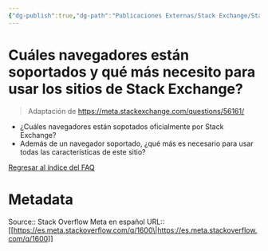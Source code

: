 ```yaml
---
{"dg-publish":true,"dg-path":"Publicaciones Externas/Stack Exchange/Stack Overflow en español/Stack Overflow en español Meta/es.meta.stackoverflow.com-1600.md","permalink":"/publicaciones-externas/stack-exchange/stack-overflow-en-espanol/stack-overflow-en-espanol-meta/es-meta-stackoverflow-com-1600/","title":"Cuáles navegadores están soportados y qué más necesito para usar los sitios de Stack Exchange?","hide":true,"noteIcon":"default","created":"2024-04-03T12:49:10.373-06:00","updated":"2024-04-05T16:44:00.161-06:00"}
---
```


# Cuáles navegadores están soportados y qué más necesito para usar los sitios de Stack Exchange?

> Adaptación de https://meta.stackexchange.com/questions/56161/ <!-- which-browsers-are-officially-supported-and-what-else-do-i-need -->

- ¿Cuáles navegadores están sopotados oficialmente por Stack Exchange?
- Además de un navegador soportado, ¿qué más es necesario para usar todas las características de este sitio?

[Regresar al índice del FAQ](https://es.meta.stackoverflow.com/q/1378/)

# Metadata
Source:: Stack Overflow Meta en español
URL:: [[https://es.meta.stackoverflow.com/q/1600\|https://es.meta.stackoverflow.com/q/1600]]

